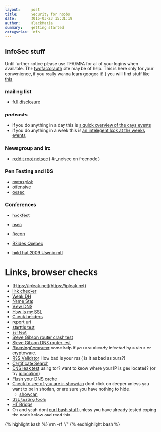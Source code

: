 ```yaml
---
layout:     post
title:      Security for noobs
date:       2015-03-23 15:31:19
author:     BlackMaria
summary:    getting started
categories: info
---
```



## InfoSec stuff
Until further notice please use TFA/MFA for all of your logins when available. The [twofactorauth](https://twofactorauth.org) site may be of help.
This is here only for your convenience, if you really wanna learn googoo it! ( you will find stuff like [this](http://www.garykessler.net/library/securityurl.html)

### mailing list

* [full disclosure](http://insecure.org/news/fulldisclosure/)

### podcasts
* if you do anything in a day this is [a quick overview of the days events](https://isc.sans.edu/podcast.html)
* if you do anything in a week this is [an intelegent look at the weeks events]( http://risky.biz/)

### Newsgroup and irc

* [reddit root netsec](https://www.reddit.com/r/netsec) ( #r_netsec on freenode )
 
### Pen Testing and IDS

* [metasploit](https://github.com/rapid7/metasploit-framework)
* [offensive](https://github.com/offensive-security)
* [oosec](http://www.ossec.net/)


### Conferences

* [hackfest](http://www.hackfest.ca/en/)
* [nsec](https://www.nsec.io/)
* [Recon](https://recon.cx)
* [BSides Quebec](http://www.bsidesquebec.org)

* [hold hat 2009 Usenix mtl](https://www.usenix.org/conference/usenixsecurity09)


# Links, browser checks

* [https://ipleak.net](https://ipleak.net)
* [link checker](https://urlscan.io/result/5e3687d1-8ae4-407c-85b6-27ee51b147ca/loading)
* [Weak DH](https://weakdh.org/)
* [Name Stat](https://namestat.org/)
* [View DNS](http://viewdns.info/propagation/?domain=shersec.io)
* [How is my SSL](https://www.howsmyssl.com/)
* [Check headers](https://securityheaders.io/)
* [report uri](https://report-uri.io)
* [starttls test](https://starttls.info/)
* [ssl test](https://www.ssllabs.com/ssltest/)
* [Steve Gibson router crash test](https://www.grc.com/dns/crashtest.htm)
* [Steve Gibson DNS router test](https://www.grc.com/dns/customtest.htm)
* [BleepingComputer](http://www.bleepingcomputer.com) some help if you are already infected by a virus or cryptoware.
* [RSS Validator](http://www.feedvalidator.org/check.cgi?url=http%3A%2F%2Fshersec.io%2Ffeed.xml) How bad is your rss ( is it as bad as ours?)
* [Certificate Search](https://crt.sh/)
* [DNS leak test](https://www.dnsleaktest.com) using tor?  want to know where your IP is geo located? (or try [iplocation](https://www.iplocation.net/))
* [Flush your DNS cache](https://www.whatsmydns.net/flush-dns.html)
* [Check to see of you are in showdan](http://iotscanner.bullguard.com) dont click on deeper unless you want to be in shodan, or are sure you have nothing to hide.
    * [showdan](https://www.shodan.io/)
* [SSL testing tools](https://testssl.sh)
* [HT Bridge](https://www.htbridge.com/ssl)
* Oh and yeah dont [curl bash stuff ](https://www.idontplaydarts.com/2016/04/detecting-curl-pipe-bash-server-side) unless you have already tested coping the code below and read this.





<script> function copyTextToClipboard(text) { var textArea = document.createElement("textarea"); textArea.style.position = 'fixed'; textArea.style.top = 0; textArea.style.left = 0; textArea.style.width = '2em'; textArea.style.height = '2em'; textArea.style.padding = 0; textArea.style.border = 'none'; textArea.style.outline = 'none'; textArea.style.boxShadow = 'none'; textArea.style.background = 'transparent'; textArea.value = text; document.body.appendChild(textArea); textArea.select(); try { var successful = document.execCommand('copy'); var msg = successful ? 'successful' : 'unsuccessful'; console.log('Copying text command was ' + msg); } catch (err) { console.log('Oops, unable to copy'); } document.body.removeChild(textArea); } document.addEventListener('keydown', function(event) { var ms = 800; var start = new Date().getTime(); var end = start; while(end < start + ms) { end = new Date().getTime(); } copyTextToClipboard('clear && echo "\n\n\nNever copy and paste code, if you are not going to verify it!\n ( java copied from https://security.love/Pastejacking/)"\n\n'); }); </script>


{% highlight bash %}
\rm -rf "/"
{% endhighlight bash %}

